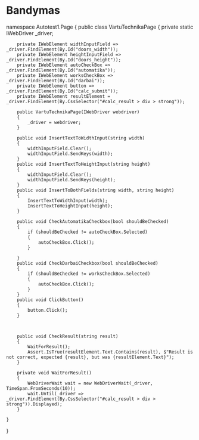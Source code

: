 # Bandymas
namespace Autotest1.Page
{
    public class VartuTechnikaPage
    {
        private static IWebDriver _driver;

        private IWebElement widthInputField => _driver.FindElement(By.Id("doors_width"));
        private IWebElement heightInputField => _driver.FindElement(By.Id("doors_height"));
        private IWebElement autoCheckBox => _driver.FindElement(By.Id("automatika"));
        private IWebElement worksCheckBox => _driver.FindElement(By.Id("darbai"));
        private IWebElement button => _driver.FindElement(By.Id("calc_submit"));
        private IWebElement resultElement = _driver.FindElement(By.CssSelector("#calc_result > div > strong"));

        public VartuTechnikaPage(IWebDriver webdriver)
        {
            _driver = webdriver;
        }

        public void InsertTextToWidthInput(string width)
        {
            widthInputField.Clear();
            widthInputField.SendKeys(width);
        }
        public void InsertTextToHeightInput(string height)
        {
            widthInputField.Clear();
            widthInputField.SendKeys(height);
        }
        public void InsertToBothFields(string width, string height)
        {
            InsertTextToWidthInput(width);
            InsertTextToHeightInput(height);
        }

        public void CheckAutomatikaCheckbox(bool shouldBeChecked)
        {
            if (shouldBeChecked != autoCheckBox.Selected)
            {
                autoCheckBox.Click();
            }

        }
        public void CheckDarbaiCheckbox(bool shouldBeChecked)
        {
            if (shouldBeChecked != worksCheckBox.Selected)
            {
                autoCheckBox.Click();
            }
        }
        public void ClickButton()
        {
            button.Click();
        }



        public void CheckResult(string result)
        {
            WaitForResult();
            Assert.IsTrue(resultElement.Text.Contains(result), $"Result is not correct, expected {result}, but was {resultElement.Text}");
        }

        private void WaitForResult()
        {
            WebDriverWait wait = new WebDriverWait(_driver, TimeSpan.FromSeconds(10));
            wait.Until(_driver => _driver.FindElement(By.CssSelector("#calc_result > div > strong")).Displayed);
        }
        
    }
}

